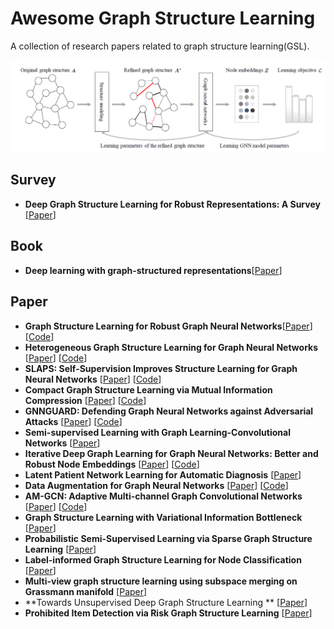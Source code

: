 # Awesome Graph Structure Learning

A collection of research papers related to graph structure learning(GSL).

![](https://github.com/blacker521/awesome-graph-structure-learning/blob/main/gsl.png)

## Survey

- **Deep Graph Structure Learning for Robust Representations: A Survey** [[Paper](https://arxiv.org/pdf/2103.03036.pdf)]

## Book

- **Deep learning with graph-structured representations**[[Paper](https://pure.uva.nl/ws/files/46900201/Thesis.pdf)]

## Paper

- **Graph Structure Learning for Robust Graph Neural Networks**[[Paper](https://dl.acm.org/doi/pdf/10.1145/3394486.3403049)] [[Code](https://github.com/ChandlerBang/Pro-GNN)]
- **Heterogeneous Graph Structure Learning for Graph Neural Networks** [[Paper](https://dl.acm.org/doi/pdf/10.1145/3394486.3403049)] [[Code](https://github.com/Andy-Border/HGSL)]
- **SLAPS: Self-Supervision Improves Structure Learning for Graph Neural Networks** [[Paper](https://proceedings.neurips.cc/paper/2021/file/bf499a12e998d178afd964adf64a60cb-Paper.pdf)] [[Code](https://github.com/BorealisAI/SLAPS-GNN)]
- **Compact Graph Structure Learning via Mutual Information Compression** [[Paper](https://arxiv.org/pdf/2201.05540.pdf)] [[Code](https://github.com/liun-online/CoGSL)]
- **GNNGUARD: Defending Graph Neural Networks against Adversarial Attacks** [[Paper](https://proceedings.neurips.cc/paper/2020/file/690d83983a63aa1818423fd6edd3bfdb-Paper.pdf)] [[Code](https://github.com/mims-harvard/GNNGuard)]
- **Semi-supervised Learning with Graph Learning-Convolutional Networks** [[Paper](https://openaccess.thecvf.com/content_CVPR_2019/papers/Jiang_Semi-Supervised_Learning_With_Graph_Learning-Convolutional_Networks_CVPR_2019_paper.pdf)] 
- **Iterative Deep Graph Learning for Graph Neural Networks: Better and Robust Node Embeddings** [[Paper](https://proceedings.neurips.cc/paper/2020/file/e05c7ba4e087beea9410929698dc41a6-Paper.pdf)] [[Code](https://github.com/hugochan/IDGL)]
- **Latent Patient Network Learning for Automatic Diagnosis** [[Paper](https://arxiv.org/pdf/2003.13620.pdf)]
- **Data Augmentation for Graph Neural Networks** [[Paper](https://www.aaai.org/AAAI21Papers/AAAI-10012.ZhaoT.pdf)] [[Code](https://github.com/zhao-tong/GAug)]
- **AM-GCN: Adaptive Multi-channel Graph Convolutional Networks** [[Paper](http://shichuan.org/doc/86.pdf)] [[Code](https://github.com/zhumeiqiBUPT/AM-GCN)]
- **Graph Structure Learning with Variational Information Bottleneck** [[Paper](https://arxiv.org/pdf/2112.08903.pdf)] 
- **Probabilistic Semi-Supervised Learning via Sparse Graph Structure Learning** [[Paper](https://ieeexplore.ieee.org/stamp/stamp.jsp?tp=&arnumber=9063663)] 
- **Label-informed Graph Structure Learning for Node Classification** [[Paper](https://dl.acm.org/doi/pdf/10.1145/3459637.3482129)] 
- **Multi-view graph structure learning using subspace merging on Grassmann manifold** [[Paper](https://arxiv.org/abs/2204.05258)] 
- **Towards Unsupervised Deep Graph Structure Learning ** [[Paper](https://dl.acm.org/doi/pdf/10.1145/3485447.3512186)]
- **Prohibited Item Detection via Risk Graph Structure Learning** [[Paper](https://dl.acm.org/doi/pdf/10.1145/3485447.3512190)]

